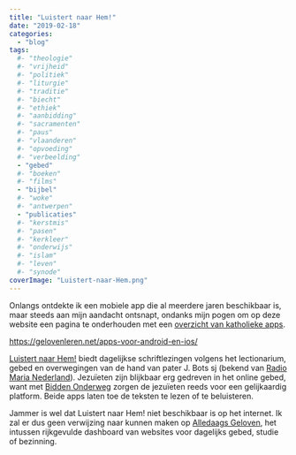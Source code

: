 ```yaml
---
title: "Luistert naar Hem!"
date: "2019-02-18"
categories: 
  - "blog"
tags:
  #- "theologie"
  #- "vrijheid"
  #- "politiek"
  #- "liturgie"
  #- "traditie"
  #- "biecht"
  #- "ethiek"
  #- "aanbidding"
  #- "sacramenten"
  #- "paus"
  #- "vlaanderen"
  #- "opvoeding"
  #- "verbeelding"
  - "gebed"
  #- "boeken"
  #- "films"
  - "bijbel"
  #- "woke"
  #- "antwerpen"
  - "publicaties"
  #- "kerstmis"
  #- "pasen"
  #- "kerkleer"
  #- "onderwijs"
  #- "islam"
  #- "leven"
  #- "synode"
coverImage: "Luistert-naar-Hem.png"
---
```


Onlangs ontdekte ik een mobiele app die al meerdere jaren beschikbaar is, maar steeds aan mijn aandacht ontsnapt, ondanks mijn pogen om op deze website een pagina te onderhouden met een [overzicht van katholieke apps](/page/apps-voor-android-en-ios/).  

https://gelovenleren.net/apps-voor-android-en-ios/

[Luistert naar Hem!](https://app.luistertnaarhem.nl/#!/home) biedt dagelijkse schriftlezingen volgens het lectionarium, gebed en overwegingen van de hand van pater J. Bots sj (bekend van [Radio Maria Nederland](https://www.radiomaria.nl/?p=2089)). Jezuïeten zijn blijkbaar erg gedreven in het online gebed, want met [Bidden Onderweg](https://biddenonderweg.org/) zorgen de jezuïeten reeds voor een gelijkaardig platform. Beide apps laten toe de teksten te lezen of te beluisteren.  

Jammer is wel dat Luistert naar Hem! niet beschikbaar is op het internet. Ik zal er dus geen verwijzing naar kunnen maken op [Alledaags Geloven](http://alledaags.gelovenleren.net/), het intussen rijkgevulde dashboard van websites voor dagelijks gebed, studie of bezinning.
